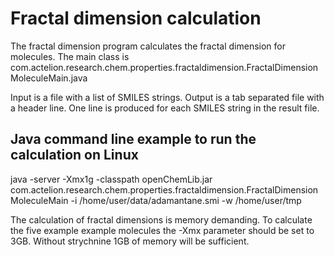 # Fractal dimension calculation
The fractal dimension program calculates the fractal dimension for molecules. The main class is
com.actelion.research.chem.properties.fractaldimension.FractalDimensionMoleculeMain.java

Input is a file with a list of SMILES strings. Output is a tab separated file with a header line. One line is produced
for each SMILES string in the result file.

## Java command line example to run the calculation on Linux
java -server -Xmx1g -classpath openChemLib.jar com.actelion.research.chem.properties.fractaldimension.FractalDimensionMoleculeMain -i /home/user/data/adamantane.smi -w /home/user/tmp 

The calculation of fractal dimensions is memory demanding. To calculate the five example example molecules the -Xmx parameter should be set to 3GB. Without strychnine 1GB of memory will be sufficient.



